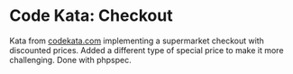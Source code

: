 # Code Kata: Checkout

Kata from [codekata.com](http://codekata.com/kata/kata09-back-to-the-checkout/) implementing a supermarket checkout with discounted prices. Added a different type of special price to make it more challenging. Done with phpspec.


